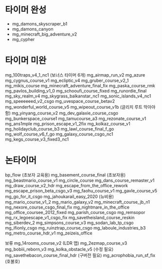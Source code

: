 # 타이머 완성
- mg_damons_skyscraper_b1
- mg_damons_canyon
- mg_minecraft_big_adventure_v2
- mg_cypher

# 타이머 미완
mg_100traps_v4_1_nc1 (보너스 타이머 6개)
mg_airmap_run_v2
mg_azure
mg_cygnus_course_v1
mg_ecliptic_v4
mg_gruber_course_v2_1
mg_mikis_course
mg_minecraft_adventure_final_fix
mg_paska_course_rmk
mg_pavlos_building_v1_0
mg_schooufi_course_fixed
mg_runordie_final
mg_sky_realm_v4
mg_skygrass_balkanstar_nc1
mg_sonic_islands_v4_nc1
mg_speeeeeed_v2_csgo
mg_uvespace_course_betav2
mg_wonderful_world_course_v5
mg_wipeout_course_v1b (글리치 루트 막아야함)
mg_yinyang_course_v2
mg_dev_galaxie_course_csgo
mg_bunkerspace_course1
mg_tamucourse_a3
mg_rezonate_course_v1
mg_ans1mple
mg_prison_escape_v1_2fix
mg_kolkaz_course_v1
mg_holidayclub_course_b3
mg_lawl_course_final_f_go
mg_wolf_course_v6_f_go
mg_galaxy_course_csgo_nc1
mg_kegs_course_v3_fixed3_nc1

# 논타이머
bp_flow (초보자 교육용)
mg_basement_course_final (초보자용)
mg_beastmario_course_v1
mg_circle_course
mg_dans_course_remaster_v1
mg_draw_course_v2_hdr
mg_escape_from_the_office_rework
mg_escape_prison_beta_csgo_v3
mg_faohu_course_v1
mg_gavle_course_v5
mg_go_for_it_csgo
mg_jahoukarail_easy_2020 (뉴비용)
mg_mario_course_v1_2
mg_mario_galaxy_v2
mg_minecraft_course_jb_n1
mg_nexore_course_csgo_final_fix
mg_nightmare_in_the_office
mg_office_coursee_2012_fixed
mg_parish_course_csgo
mg_remsopor
mg_rx_legoescape_v1_csgo_fix
mg_savetheisland_course_reskin
mg_siberdev_2
mg_simpsons_course_v3
mg_sodan_lab_tp_csgo
mg_ifionly_csgo
mg_ruinztrap_course_csgo
mg_laboule_industries_b3
mg_metro_course_hdr_v1
mg_zeizeis_office

보류
mg_14rooms_course_v2 (LDR 맵)
mg_2ezmap_course_v3
mg_bobiii_reborn_v3
mg_kolka_obstacle_v5 (수정 필요)
mg_savethebacon_course_final_hdr (구버전 필요)
mg_acrophobia_run_sf_fix (호불호)